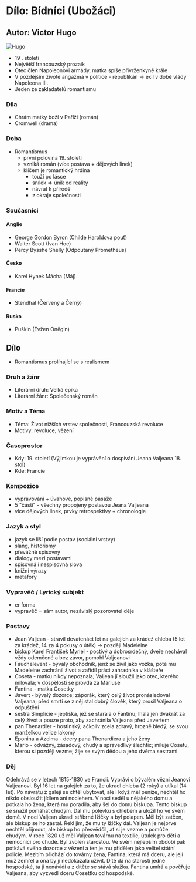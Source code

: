 # Dílo: Bídníci (Ubožáci)
## Autor: Victor Hugo

![Hugo](https://github.com/marvalkrystof/Jecna-Maturita-2023/assets/84131825/6bd68426-5289-46bf-b0d5-295b497d778c)
- 19 . století
- Největší francouzský prozaik
- Otec člen Napoleonovi armády, matka spíše přivrženkyně krále
- V pozdějším životě angažmá v politice - republikán -> exil v době vlády Napoleona III.
- Jeden ze zakladatelů romantismu

### Díla
- Chrám matky boží v Paříži (román)
- Cromwell (drama)

### Doba 
- Romantismus
  - první polovina 19. století
  - vzniká román (více postava + dějových linek)
  - klíčem je romantický hrdina
    - touží po lásce
    - snílek => únik od reality
    - návrat k přírodě
    - z okraje společnosti 
### Současníci

#### Anglie
- George Gordon Byron (Childe Haroldova pouť)
- Walter Scott (Ivan Hoe)
- Percy Bysshe Shelly (Odpoutaný Prometheus)
#### Česko
- Karel Hynek Mácha (Máj)
#### Francie
- Stendhal (Červený a Černý)
#### Rusko
- Puškin (Evžen Oněgin)

## Dílo
- Romantismus prolínající se s realismem

### Druh a žánr
- Literární druh: Velká epika
- Literární žánr: Společenský román
### Motiv a Téma
- Téma: Život nižších vrstev společnosti, Francouzská revoluce
- Motivy: revoluce, vězení
### Časoprostor
- Kdy: 19. století (Výjimkou je vyprávění o dospívání Jeana Valjeana 18. stol)
- Kde: Francie
### Kompozice
- vypravování + úvahové, popisné pasáže
- 5 "částí" - všechny propojeny postavou Jeana Valjeana
- více dějových linek, prvky retrospektivy + chronologie
### Jazyk a styl
- jazyk se liší podle postav (sociální vrstvy)
- slang, historismy
- převážně spisovný
- dialogy mezi postavami 
- spisovná i nespisovná slova
- knižní výrazy
- metafory

### Vypravěč / Lyrický subjekt
- er forma
- vypravěč = sám autor, nezávislý pozorovatel děje
### Postavy
- Jean Valjean - strávil devatenáct let na galejích za krádež chleba (5 let za krádež, 14 za 4 pokusy o útěk) -> později Madeleine
- biskup Karel František Myriel - poctivý a dobrosrdečný, dveře nechával vždy odemčené a bez závor, pomohl Valjeanovi
- Fauchelevent - bývalý obchodník, jenž se živil jako vozka, poté mu Madeleine zachránil život a zařídil práci zahradníka v klášteře
- Coseta - matku nikdy nepoznala; Valjean jí sloužil jako otec, kterého milovala; v dospělosti se provdá za Mariuse
- Fantina - matka Cosetky
- Javert - bývalý dozorce; záporák, který celý život pronásledoval Valjeana; před smrtí se z něj stal dobrý člověk, který prosil Valjeana o odpuštění
- sestra Simplicie - jeptiška, jež se starala o Fantinu; lhala jen dvakrát za celý život a pouze proto, aby zachránila Valjeana před Javertem
- pan Thenardier - hostinský; ačkoliv zcela zdravý, hrozně bledý; se svou manželkou velice lakomý
- Eponina a Azelma - dcery pana Thenardiera a jeho ženy
- Mario - odvážný, zásadový, chudý a spravedlivý šlechtic; miluje Cosetu, kterou si později vezme; žije se svým dědou a jeho dvěma sestrami
### Děj
Odehrává se v letech 1815-1830 ve Francii. Vypráví o bývalém vězni Jeanovi Valjeanovi. Byl 16 let na galejích za to, že ukradl chleba (2 roky) a utíkal (14 let). Po návratu z galejí se chtěl ubytovat, ale i když měl peníze, nechtěl ho nikdo obsloužit jídlem ani noclehem. V noci seděl u nějakého domu a potkala ho žena, která mu poradila, aby šel do domu biskupa. Tento biskup se snažil pomáhat chudým. Dal mu polévku s chlebem a uložil ho ve svém domě. V noci Valjean ukradl stříbrné lžičky a byl polapen. Měl být zatčen, ale biskup se ho zastal. Řekl jim, že mu ty lžičky dal. Valjean je nejprve nechtěl přijmout, ale biskup ho přesvědčil, ať si je vezme a pomůže chudým. V roce 1820 už měl Valjean továrnu na textilie, útulek pro děti a nemocnici pro chudé. Byl zvolen starostou. Ve svém nejlepším období pak potkává svého dozorce z vězení a ten je mu přidělen jako velitel státní policie. Mezitím přichází do továrny žena, Fantina, která má dceru, ale její muž zemřel a ona by ji nedokázala uživit. Dítě dá na starosti jedné hospodské, ta ji nenávidí a z dítěte se stává služka. Fantina umírá a pověřuje Valjeana, aby vyzvedl dceru Cosettku od hospodské.

